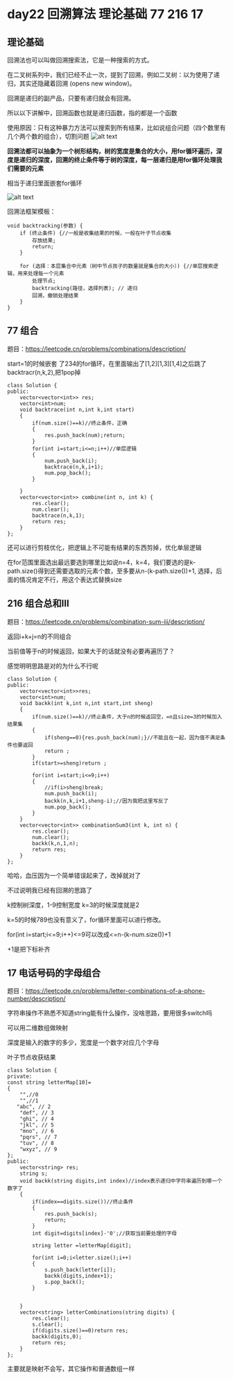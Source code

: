 # day22 回溯算法 理论基础 77 216 17

## 理论基础

回溯法也可以叫做回溯搜索法，它是一种搜索的方式。

在二叉树系列中，我们已经不止一次，提到了回溯，例如二叉树：以为使用了递归，其实还隐藏着回溯 (opens new window)。

回溯是递归的副产品，只要有递归就会有回溯。

所以以下讲解中，回溯函数也就是递归函数，指的都是一个函数

使用原因：只有这种暴力方法可以搜索到所有结果，比如说组合问题（四个数里有几个两个数的组合），切割问题
![alt text](images/image-6.png)

**回溯法都可以抽象为一个树形结构，树的宽度是集合的大小，用for循环遍历，深度是递归的深度，回溯的终止条件等于树的深度，每一层递归是用for循环处理我们需要的元素**

相当于递归里面嵌套for循环

![alt text](images/image-7.png)

回溯法框架模板：
```
void backtracking(参数) {
    if (终止条件) {//一般是收集结果的时候，一般在叶子节点收集
        存放结果;
        return;
    }

    for (选择：本层集合中元素（树中节点孩子的数量就是集合的大小）) {//单层搜索逻辑，用来处理每一个元素
        处理节点;
        backtracking(路径，选择列表); // 递归
        回溯，撤销处理结果
    }
}
```

## 77 组合
题目：https://leetcode.cn/problems/combinations/description/

start=1的时候嵌套 了234的for循环，在里面输出了[1,2][1,3][1,4]之后跳了backtracr(n,k,2),把1pop掉
```
class Solution {
public:
    vector<vector<int>> res;
    vector<int>num;
    void backtrace(int n,int k,int start)
    {
        if(num.size()==k)//终止条件，正确
        {
            res.push_back(num);return;
        }
        for(int i=start;i<=n;i++)//单层逻辑
        {
            num.push_back(i);
            backtrace(n,k,i+1);
            num.pop_back();
        }

    }
    vector<vector<int>> combine(int n, int k) {
        res.clear();
        num.clear();
        backtrace(n,k,1);
        return res;
    }
};
```

还可以进行剪枝优化，把逻辑上不可能有结果的东西剪掉，优化单层逻辑

在for范围里面选出最远要选到哪里比如说n=4，k=4，我们要选的是k-path.size()得到还需要选取的元素个数，至多要从n-(k-path.size())+1, 选择，后面的情况肯定不行，用这个表达式替换size


## 216 组合总和Ⅲ
题目：https://leetcode.cn/problems/combination-sum-iii/description/

返回i+k+j=n的不同组合

当前值等于n的时候返回，如果大于的话就没有必要再遍历了？

感觉明明思路是对的为什么不行呢

```
class Solution {
public:
    vector<vector<int>>res;
    vector<int>num;
    void backk(int k,int n,int start,int sheng)
    {
        if(num.size()==k)//终止条件，大于n的时候返回空，=n且size=3的时候加入结果集
        {
            if(sheng==0){res.push_back(num);}//不能且在一起，因为值不满足条件也要返回
            return ;
        }
        if(start>=sheng)return ;

        for(int i=start;i<=9;i++)
        {
            //if(i>sheng)break;
            num.push_back(i);
            backk(n,k,i+1,sheng-i);//因为我把这里写反了
            num.pop_back();
        }
    }
    vector<vector<int>> combinationSum3(int k, int n) {
        res.clear();
        num.clear();
        backk(k,n,1,n);
        return res;
    }
};
```

哈哈，血压因为一个简单错误起来了，改掉就对了

不过说明我已经有回溯的思路了

k控制树深度，1-9控制宽度
k=3的时候深度就是2

k=5的时候789也没有意义了，for循环里面可以进行修改。

for(int i=start;i<=9;i++)<=9可以改成<=n-(k-num.size())+1

+1是把下标补齐
## 17 电话号码的字母组合
题目：https://leetcode.cn/problems/letter-combinations-of-a-phone-number/description/

字符串操作不熟悉不知道string能有什么操作，没啥思路，要用很多switch吗

可以用二维数组做映射

深度是输入的数字的多少，宽度是一个数字对应几个字母

叶子节点收获结果


```
class Solution {
private:
const string letterMap[10]=
{
    "",//0
    "",//1
   "abc", // 2
    "def", // 3
    "ghi", // 4        
    "jkl", // 5
    "mno", // 6
    "pqrs", // 7
    "tuv", // 8
    "wxyz", // 9
};
public:
    vector<string> res;
    string s;
    void backk(string digits,int index)//index表示递归中字符串遍历到哪一个数字了
    {
        if(index==digits.size())//终止条件
        {
            res.push_back(s);
            return;
        }
        int digit=digits[index]-'0';//获取当前要处理的字母

        string letter =letterMap[digit];

        for(int i=0;i<letter.size();i++)
        {
            s.push_back(letter[i]);
            backk(digits,index+1);
            s.pop_back();
        }


    }
    vector<string> letterCombinations(string digits) {
        res.clear();
        s.clear();
        if(digits.size()==0)return res;
        backk(digits,0);
        return res;
    }
};
```

主要就是映射不会写，其它操作和普通数组一样